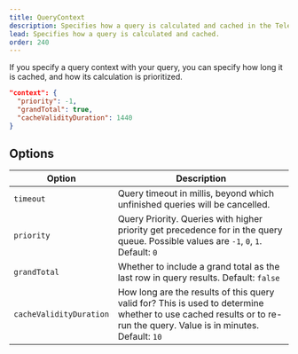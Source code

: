 ```yaml
---
title: QueryContext
description: Specifies how a query is calculated and cached in the TelemetryDeck Query Engine.
lead: Specifies how a query is calculated and cached.
order: 240
---
```


If you specify a query context with your query, you can specify how long it is cached, and how its calculation is prioritized.

```json
"context": {
  "priority": -1,
  "grandTotal": true,
  "cacheValidityDuration": 1440
}
```

## Options

| Option                  | Description                                                                                                                                                          |
| ----------------------- | -------------------------------------------------------------------------------------------------------------------------------------------------------------------- |
| `timeout`               | Query timeout in millis, beyond which unfinished queries will be cancelled.                                                                                          |
| `priority`              | Query Priority. Queries with higher priority get precedence for in the query queue. Possible values are `-1`, `0`, `1`. Default: `0`                                 |
| `grandTotal`            | Whether to include a grand total as the last row in query results. Default: `false`                                                                                  |
| `cacheValidityDuration` | How long are the results of this query valid for? This is used to determine whether to use cached results or to re-run the query. Value is in minutes. Default: `10` |
